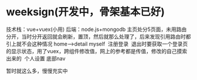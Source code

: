 # weeksign(开发中，骨架基本已好)
技术栈：vue+vuex(小用) 后端：node.js+mongodb
主页处分5页面，未用路由分开，当时分开返回就会刷新，置顶，然后就那么处理了，后来发现引用路由时都引上就不会这种情况
home-->detail
myself
  注册登录
  退出时要获取一个登录页的显示状态，用了vuex，跨组件修改值，网上的参考都是传值，修改的自己摸索出来的
  个人设置
底部nav

暂时就这么多，慢慢充实中
